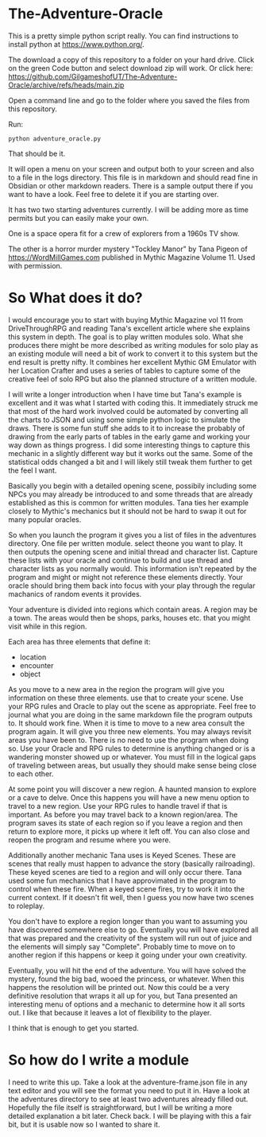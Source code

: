 # The-Adventure-Oracle

This is a pretty simple python script really. You can find instructions to install python at https://www.python.org/.

The download a copy of this repository to a folder on your hard drive.
Click on the green Code button and select download zip will work. Or click here: https://github.com/GilgameshofUT/The-Adventure-Oracle/archive/refs/heads/main.zip

Open a command line and go to the folder where you saved the files from this repository.

Run:
```
python adventure_oracle.py
```

That should be it.

It will open a menu on your screen and output both to your screen and also to a file in the logs directory. This file is in markdown and should read fine in Obsidian or other markdown readers. There is a sample output there if you want to have a look. Feel free to delete it if you are starting over.

It has two two starting adventures currently. I will be adding more as time permits but you can easily make your own.

One is a space opera fit for a crew of explorers from a 1960s TV show.

The other is a horror murder mystery "Tockley Manor" by Tana Pigeon of https://WordMillGames.com published in Mythic Magazine Volume 11. Used with permission.

# So What does it do?

I would encourage you to start with buying Mythic Magazine vol 11 from DriveThroughRPG and reading Tana's excellent article where she explains this system in depth. The goal is to play written modules solo. What she produces there might be more described as writing modules for solo play as an existing module will need a bit of work to convert it to this system but the end result is pretty nifty. It combines her excellent Mythic GM Emulator with her Location Crafter and uses a series of tables to capture some of the creative feel of solo RPG but also the planned structure of a written module. 

I will write a longer introduction when I have time but Tana's example is excellent and it was what I started with coding this. It immediately struck me that most of the hard work involved could be automated by converting all the charts to JSON and using some simple python logic to simulate the draws. There is some fun stuff she adds to it to increase the probably of drawing from the early parts of tables in the early game and working your way down as things progress. I did some interesting things to capture this mechanic in a slightly different way but it works out the same. Some of the statistical odds changed a bit and I will likely still tweak them further to get the feel I want.

Basically you begin with a detailed opening scene, possibily including some NPCs you may already be introduced to and some threads that are already established as this is common for written modules. Tana ties her example closely to Mythic's mechanics but it should not be hard to swap it out for many popular oracles. 

So when you launch the program it gives you a list of files in the adventures directory. One file per written module. select theone you want to play. It then outputs the opening scene and initial thread and character list. Capture these lists with your oracle and continue to build and use thread and character lists as you normally would. This information isn't repeated by the program and might or might not reference these elements directly. Your oracle should bring them back into focus with your play through the regular machanics of random events it provides. 

Your adventure is divided into regions which contain areas. A region may be a town. The areas would then be shops, parks, houses etc. that you might visit while in this region.

Each area has three elements that define it:
- location
- encounter
- object

As you move to a new area in the region the program will give you information on these three elements. use that to create your scene. Use your RPG rules and Oracle to play out the scene as appropriate. Feel free to journal what you are doing in the same markdown file the program outputs to. It should work fine. When it is time to move to a new area consult the program again. It will give you three new elements. You may always revisit areas you have been to. There is no need to use the program when doing so. Use your Oracle and RPG rules to determine is anything changed or is a wandering monster showed up or whatever. You must fill in the logical gaps of traveling between areas, but usually they should make sense being close to each other.

At some point you will discover a new region. A haunted mansion to explore or a cave to delve. Once this happens you will have a new menu option to travel to a new region. Use your RPG rules to handle travel if that is important. As before you may travel back to a known region/area. The program saves its state of each region so if you leave a region and then return to explore more, it picks up where it left off. You can also close and reopen the program and resume where you were.  

Additionally another mechanic Tana uses is Keyed Scenes. These are scenes that really must happen to advance the story (basically railroading). These keyed scenes are tied to a region and will only occur there. Tana used some fun mechanics that I have approvimated in the program to control when these fire. When a keyed scene fires, try to work it into the current context. If it doesn't fit well, then I guess you now have two scenes to roleplay. 

You don't have to explore a region longer than you want to assuming you have discovered somewhere else to go. Eventually you will have explored all that was prepared and the creativity of the system will run out of juice and the elements will simply say "Complete". Probably time to move on to another region if this happens or keep it going under your own creativity. 

Eventually, you will hit the end of the adventure. You will have solved the mystery, found the big bad, wooed the princess, or whatever. When this happens the resolution will be printed out. Now this could be a very definitive resolution that wraps it all up for you, but Tana presented an interesting menu of options and a mechanic to determine how it all sorts out. I like that because it leaves a lot of flexibility to the player.

I think that is enough to get you started.

# So how do I write a module

I need to write this up. Take a look at the adventure-frame.json file in any text editor and you will see the format you need to put it in. Have a look at the adventures directory to see at least two adventures already filled out. Hopefully the file itself is straightforward, but I will be writing a more detailed explanation a bit later. Check back. I will be playing with this a fair bit, but it is usable now so I wanted to share it.

